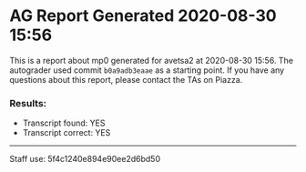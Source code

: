 # AG Report Generated 2020-08-30 15:56
This is a report about mp0 generated for avetsa2 at 2020-08-30 15:56. The autograder used commit ``b0a9adb3eaae`` as a starting point. If you have any questions about this report, please contact the TAs on Piazza.
### Results:
 - Transcript found: YES
 - Transcript correct: YES
---
Staff use: 5f4c1240e894e90ee2d6bd50


[success]: https://upload.wikimedia.org/wikipedia/commons/thumb/0/03/Green_check.svg/13px-Green_check.svg.png 
[failure]: https://upload.wikimedia.org/wikipedia/en/thumb/b/ba/Red_x.svg/13px-Red_x.svg.png 
